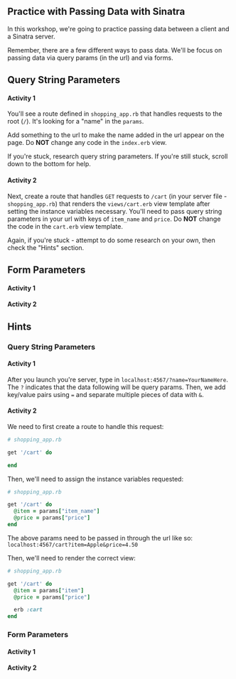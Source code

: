## Practice with Passing Data with Sinatra

In this workshop, we're going to practice passing data between a client and a Sinatra server.

Remember, there are a few different ways to pass data. We'll be focus on passing data via query params (in the url) and via forms.

## Query String Parameters

#### Activity 1

You'll see a route defined in `shopping_app.rb` that handles requests to the root (`/`). It's looking for a "name" in the `params`. 

Add something to the url to make the name added in the url appear on the page. Do **NOT** change any code in the `index.erb` view.

If you're stuck, research query string parameters. If you're still stuck, scroll down to the bottom for help.

#### Activity 2

Next, create a route that handles `GET` requests to `/cart` (in your server file - `shopping_app.rb`) that renders the `views/cart.erb` view template after setting the instance variables necessary. You'll need to pass query string parameters in your url with keys of `item_name` and `price`. Do **NOT** change the code in the `cart.erb` view template.

Again, if you're stuck - attempt to do some research on your own, then check the "Hints" section.

## Form Parameters

#### Activity 1

#### Activity 2

## Hints

### Query String Parameters

#### Activity 1

After you launch you're server, type in `localhost:4567/?name=YourNameHere`. The `?` indicates that the data following will be query params. Then, we add key/value pairs using `=` and separate multiple pieces of data with `&`.

#### Activity 2

We need to first create a route to handle this request:

```ruby
# shopping_app.rb

get '/cart' do

end
```

Then, we'll need to assign the instance variables requested:

```ruby
# shopping_app.rb

get '/cart' do
  @item = params["item_name"]
  @price = params["price"]
end
```

The above params need to be passed in through the url like so: `localhost:4567/cart?item=Apple&price=4.50`

Then, we'll need to render the correct view:

```ruby
# shopping_app.rb

get '/cart' do
  @item = params["item"]
  @price = params["price"]

  erb :cart
end
```

### Form Parameters

#### Activity 1


#### Activity 2
